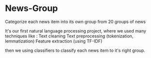 # News-Group
Categorize each news item into its own group from 20 groups of news


It's our first natural language processing project, where we used many techniques like :
Text cleaning 
Text preprocessing (tokenization, lemmatization)
Feature extraction (using TF-IDF)

then we using classifiers to classify each news item to it's right group.
